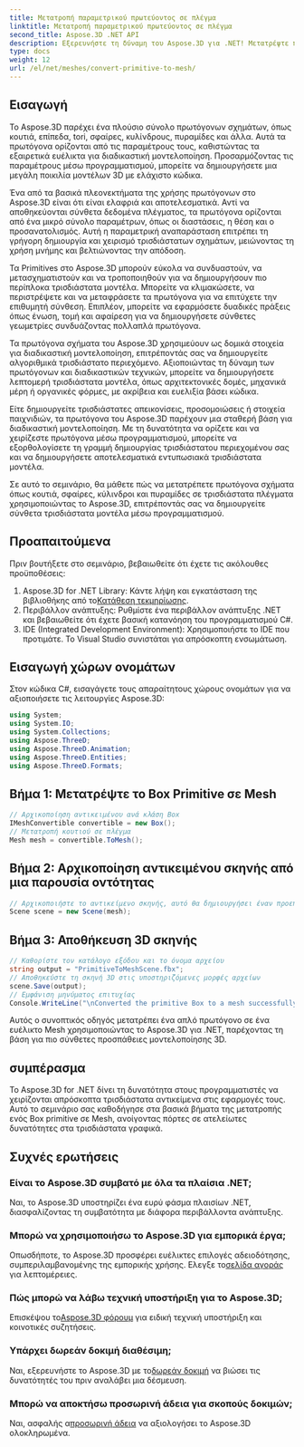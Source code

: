 ```yaml
---
title: Μετατροπή παραμετρικού πρωτεύοντος σε πλέγμα
linktitle: Μετατροπή παραμετρικού πρωτεύοντος σε πλέγμα
second_title: Aspose.3D .NET API
description: Εξερευνήστε τη δύναμη του Aspose.3D για .NET! Μετατρέψτε παραμετρικά πρωτόγονα σε ευέλικτο Mesh χωρίς κόπο. Ανεβάστε το παιχνίδι 3D γραφικών σας σήμερα.
type: docs
weight: 12
url: /el/net/meshes/convert-primitive-to-mesh/
---
```

## Εισαγωγή

Το Aspose.3D παρέχει ένα πλούσιο σύνολο πρωτόγονων σχημάτων, όπως κουτιά, επίπεδα, tori, σφαίρες, κυλίνδρους, πυραμίδες και άλλα. Αυτά τα πρωτόγονα ορίζονται από τις παραμέτρους τους, καθιστώντας τα εξαιρετικά ευέλικτα για διαδικαστική μοντελοποίηση. Προσαρμόζοντας τις παραμέτρους μέσω προγραμματισμού, μπορείτε να δημιουργήσετε μια μεγάλη ποικιλία μοντέλων 3D με ελάχιστο κώδικα.

Ένα από τα βασικά πλεονεκτήματα της χρήσης πρωτόγονων στο Aspose.3D είναι ότι είναι ελαφριά και αποτελεσματικά. Αντί να αποθηκεύονται σύνθετα δεδομένα πλέγματος, τα πρωτόγονα ορίζονται από ένα μικρό σύνολο παραμέτρων, όπως οι διαστάσεις, η θέση και ο προσανατολισμός. Αυτή η παραμετρική αναπαράσταση επιτρέπει τη γρήγορη δημιουργία και χειρισμό τρισδιάστατων σχημάτων, μειώνοντας τη χρήση μνήμης και βελτιώνοντας την απόδοση.

Τα Primitives στο Aspose.3D μπορούν εύκολα να συνδυαστούν, να μετασχηματιστούν και να τροποποιηθούν για να δημιουργήσουν πιο περίπλοκα τρισδιάστατα μοντέλα. Μπορείτε να κλιμακώσετε, να περιστρέψετε και να μεταφράσετε τα πρωτόγονα για να επιτύχετε την επιθυμητή σύνθεση. Επιπλέον, μπορείτε να εφαρμόσετε δυαδικές πράξεις όπως ένωση, τομή και αφαίρεση για να δημιουργήσετε σύνθετες γεωμετρίες συνδυάζοντας πολλαπλά πρωτόγονα.

Τα πρωτόγονα σχήματα του Aspose.3D χρησιμεύουν ως δομικά στοιχεία για διαδικαστική μοντελοποίηση, επιτρέποντάς σας να δημιουργείτε αλγοριθμικά τρισδιάστατο περιεχόμενο. Αξιοποιώντας τη δύναμη των πρωτόγονων και διαδικαστικών τεχνικών, μπορείτε να δημιουργήσετε λεπτομερή τρισδιάστατα μοντέλα, όπως αρχιτεκτονικές δομές, μηχανικά μέρη ή οργανικές φόρμες, με ακρίβεια και ευελιξία βάσει κώδικα.

Είτε δημιουργείτε τρισδιάστατες απεικονίσεις, προσομοιώσεις ή στοιχεία παιχνιδιών, τα πρωτόγονα του Aspose.3D παρέχουν μια σταθερή βάση για διαδικαστική μοντελοποίηση. Με τη δυνατότητα να ορίζετε και να χειρίζεστε πρωτόγονα μέσω προγραμματισμού, μπορείτε να εξορθολογίσετε τη γραμμή δημιουργίας τρισδιάστατου περιεχομένου σας και να δημιουργήσετε αποτελεσματικά εντυπωσιακά τρισδιάστατα μοντέλα.

Σε αυτό το σεμινάριο, θα μάθετε πώς να μετατρέπετε πρωτόγονα σχήματα όπως κουτιά, σφαίρες, κύλινδροι και πυραμίδες σε τρισδιάστατα πλέγματα χρησιμοποιώντας το Aspose.3D, επιτρέποντάς σας να δημιουργείτε σύνθετα τρισδιάστατα μοντέλα μέσω προγραμματισμού.


## Προαπαιτούμενα
Πριν βουτήξετε στο σεμινάριο, βεβαιωθείτε ότι έχετε τις ακόλουθες προϋποθέσεις:
1.  Aspose.3D for .NET Library: Κάντε λήψη και εγκατάσταση της βιβλιοθήκης από το[Κατάθεση τεκμηρίωσης](https://reference.aspose.com/3d/net/).
2. Περιβάλλον ανάπτυξης: Ρυθμίστε ένα περιβάλλον ανάπτυξης .NET και βεβαιωθείτε ότι έχετε βασική κατανόηση του προγραμματισμού C#.
3. IDE (Integrated Development Environment): Χρησιμοποιήστε το IDE που προτιμάτε. Το Visual Studio συνιστάται για απρόσκοπτη ενσωμάτωση.
## Εισαγωγή χώρων ονομάτων
Στον κώδικα C#, εισαγάγετε τους απαραίτητους χώρους ονομάτων για να αξιοποιήσετε τις λειτουργίες Aspose.3D:
```csharp
using System;
using System.IO;
using System.Collections;
using Aspose.ThreeD;
using Aspose.ThreeD.Animation;
using Aspose.ThreeD.Entities;
using Aspose.ThreeD.Formats;
```
## Βήμα 1: Μετατρέψτε το Box Primitive σε Mesh
```csharp
// Αρχικοποίηση αντικειμένου ανά κλάση Box
IMeshConvertible convertible = new Box();
// Μετατροπή κουτιού σε πλέγμα
Mesh mesh = convertible.ToMesh();
```
## Βήμα 2: Αρχικοποίηση αντικειμένου σκηνής από μια παρουσία οντότητας
```csharp
// Αρχικοποιήστε το αντικείμενο σκηνής, αυτό θα δημιουργήσει έναν προεπιλεγμένο κόμβο για το πλέγμα
Scene scene = new Scene(mesh);
```
## Βήμα 3: Αποθήκευση 3D σκηνής
```csharp
// Καθορίστε τον κατάλογο εξόδου και το όνομα αρχείου
string output = "PrimitiveToMeshScene.fbx";
// Αποθηκεύστε τη σκηνή 3D στις υποστηριζόμενες μορφές αρχείων
scene.Save(output);
// Εμφάνιση μηνύματος επιτυχίας
Console.WriteLine("\nConverted the primitive Box to a mesh successfully.\nFile saved at " + output);
```
Αυτός ο συνοπτικός οδηγός μετατρέπει ένα απλό πρωτόγονο σε ένα ευέλικτο Mesh χρησιμοποιώντας το Aspose.3D για .NET, παρέχοντας τη βάση για πιο σύνθετες προσπάθειες μοντελοποίησης 3D.
## συμπέρασμα
Το Aspose.3D for .NET δίνει τη δυνατότητα στους προγραμματιστές να χειρίζονται απρόσκοπτα τρισδιάστατα αντικείμενα στις εφαρμογές τους. Αυτό το σεμινάριο σας καθοδήγησε στα βασικά βήματα της μετατροπής ενός Box primitive σε Mesh, ανοίγοντας πόρτες σε ατελείωτες δυνατότητες στα τρισδιάστατα γραφικά.
## Συχνές ερωτήσεις
### Είναι το Aspose.3D συμβατό με όλα τα πλαίσια .NET;
Ναι, το Aspose.3D υποστηρίζει ένα ευρύ φάσμα πλαισίων .NET, διασφαλίζοντας τη συμβατότητα με διάφορα περιβάλλοντα ανάπτυξης.
### Μπορώ να χρησιμοποιήσω το Aspose.3D για εμπορικά έργα;
 Οπωσδήποτε, το Aspose.3D προσφέρει ευέλικτες επιλογές αδειοδότησης, συμπεριλαμβανομένης της εμπορικής χρήσης. Ελεγξε το[σελίδα αγοράς](https://purchase.aspose.com/buy) για λεπτομέρειες.
### Πώς μπορώ να λάβω τεχνική υποστήριξη για το Aspose.3D;
 Επισκέψου το[Aspose.3D φόρουμ](https://forum.aspose.com/c/3d/18) για ειδική τεχνική υποστήριξη και κοινοτικές συζητήσεις.
### Υπάρχει δωρεάν δοκιμή διαθέσιμη;
 Ναι, εξερευνήστε το Aspose.3D με το[δωρεάν δοκιμή](https://releases.aspose.com/) να βιώσει τις δυνατότητές του πριν αναλάβει μια δέσμευση.
### Μπορώ να αποκτήσω προσωρινή άδεια για σκοπούς δοκιμών;
 Ναι, ασφαλής α[προσωρινή άδεια](https://purchase.aspose.com/temporary-license/) να αξιολογήσει το Aspose.3D ολοκληρωμένα.
